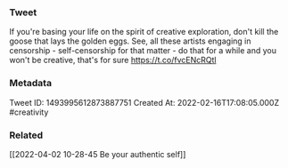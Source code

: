 ### Tweet
If you're basing your life on the spirit of creative exploration, don't kill the goose that lays the golden eggs. See, all these artists engaging in censorship - self-censorship for that matter - do that for a while and you won't be creative, that's for sure https://t.co/fvcENcRQtl

### Metadata
Tweet ID: 1493995612873887751
Created At: 2022-02-16T17:08:05.000Z
#creativity 

### Related
[[2022-04-02 10-28-45 Be your authentic self]]


